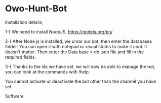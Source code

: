 # Owo-Hunt-Bot

Installation details;

1-) We need to install NodeJS, https://nodejs.org/en/

2-) After Node js is installed, we unrar our bot, then enter the databases folder.
You can open it with notepad or visual studio to make it cool. It doesn't matter.
Then enter the Data base > db.json file and fill in the required fields.


3-) Thanks to the ids we have set, we will now be able to manage the bot, you can look at the commands with !help.

You cannot activate or deactivate the bot other than the channel you have set.

Software
